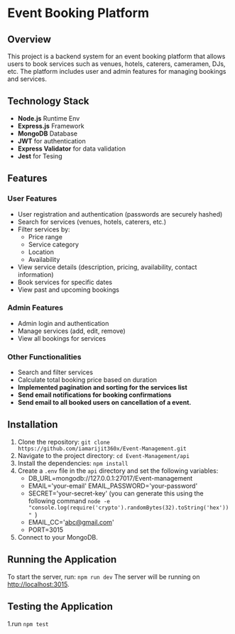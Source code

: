 # Event Booking Platform

## Overview
This project is a backend system for an event booking platform that allows users to book services such as venues, hotels, caterers, cameramen, DJs, etc. The platform includes user and admin features for managing bookings and services.

## Technology Stack
- **Node.js** Runtime Env
- **Express.js** Framework
- **MongoDB** Database
- **JWT** for authentication
- **Express Validator** for data validation
- **Jest** for Tesing

## Features
### User Features
- User registration and authentication (passwords are securely hashed)
- Search for services (venues, hotels, caterers, etc.)
- Filter services by:
  - Price range
  - Service category
  - Location
  - Availability
- View service details (description, pricing, availability, contact information)
- Book services for specific dates
- View past and upcoming bookings

### Admin Features
- Admin login and authentication
- Manage services (add, edit, remove)
- View all bookings for services

### Other Functionalities
- Search and filter services
- Calculate total booking price based on duration
- **Implemented pagination and sorting for the services list**
- **Send email notifications for booking confirmations**
- **Send email to all booked users on cancellation of a event.**

## Installation
1. Clone the repository: `git clone https://github.com/iamarijit360x/Event-Management.git`
2. Navigate to the project directory: `cd Event-Management/api`
3. Install the dependencies: `npm install`
4. Create a `.env` file in the `api` directory and set the following variables: 
    - DB_URL=mongodb://127.0.0.1:27017/Event-management 
    - EMAIL='your-email' EMAIL_PASSWORD='your-password' 
    - SECRET='your-secret-key' (you can generate this using the following command `node -e "console.log(require('crypto').randomBytes(32).toString('hex'))" `) 
    - EMAIL_CC='abc@gmail.com' 
    - PORT=3015
5. Connect to your MongoDB.

## Running the Application
To start the server, run: `npm run dev`
The server will be running on [http://localhost:3015](http://localhost:3015).
## Testing the Application
1.run `npm test`